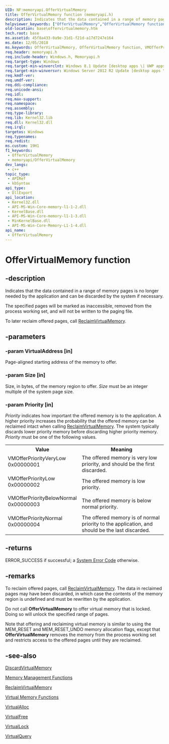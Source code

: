 ```yaml
---
UID: NF:memoryapi.OfferVirtualMemory
title: OfferVirtualMemory function (memoryapi.h)
description: Indicates that the data contained in a range of memory pages is no longer needed by the application and can be discarded by the system if necessary.
helpviewer_keywords: ["OfferVirtualMemory","OfferVirtualMemory function","VMOfferPriorityBelowNormal","VMOfferPriorityLow","VMOfferPriorityNormal","VMOfferPriorityVeryLow","base.offervirtualmemory","winbase/OfferVirtualMemory"]
old-location: base\offervirtualmemory.htm
tech.root: base
ms.assetid: 45f8a433-0a9e-31d1-f21d-a17d7247e164
ms.date: 12/05/2018
ms.keywords: OfferVirtualMemory, OfferVirtualMemory function, VMOfferPriorityBelowNormal, VMOfferPriorityLow, VMOfferPriorityNormal, VMOfferPriorityVeryLow, base.offervirtualmemory, winbase/OfferVirtualMemory
req.header: memoryapi.h
req.include-header: Windows.h, Memoryapi.h
req.target-type: Windows
req.target-min-winverclnt: Windows 8.1 Update [desktop apps \| UWP apps]
req.target-min-winversvr: Windows Server 2012 R2 Update [desktop apps \| UWP apps]
req.kmdf-ver:
req.umdf-ver:
req.ddi-compliance:
req.unicode-ansi:
req.idl:
req.max-support:
req.namespace:
req.assembly:
req.type-library:
req.lib: Kernel32.lib
req.dll: Kernel32.dll
req.irql:
targetos: Windows
req.typenames:
req.redist:
ms.custom: 19H1
f1_keywords:
 - OfferVirtualMemory
 - memoryapi/OfferVirtualMemory
dev_langs:
 - c++
topic_type:
 - APIRef
 - kbSyntax
api_type:
 - DllExport
api_location:
 - Kernel32.dll
 - API-MS-Win-Core-memory-l1-1-2.dll
 - KernelBase.dll
 - API-MS-Win-Core-memory-l1-1-3.dll
 - MinKernelBase.dll
 - API-MS-Win-Core-Memory-L1-1-4.dll
api_name:
 - OfferVirtualMemory
---
```


# OfferVirtualMemory function


## -description

Indicates that the data contained in a range of memory pages is no longer needed by the application and can be discarded by the system if necessary.

The specified pages will be marked as inaccessible, removed from the process working set, and will not be written to the paging file.

To later reclaim offered pages, call <a href="/windows/desktop/api/memoryapi/nf-memoryapi-reclaimvirtualmemory">ReclaimVirtualMemory</a>.

## -parameters

### -param VirtualAddress [in]

Page-aligned starting address of the memory to offer.

### -param Size [in]

Size, in bytes, of the memory region to offer.  <i>Size</i> must be an integer multiple of the system page size.

### -param Priority [in]

<i>Priority</i> indicates how important the offered memory is to the application.
       A higher priority increases the probability that the offered memory can be reclaimed intact when calling <a href="/windows/desktop/api/memoryapi/nf-memoryapi-reclaimvirtualmemory">ReclaimVirtualMemory</a>.
       The system typically discards lower priority memory before discarding higher priority memory.
       <i>Priority</i> must be one of the following values.

<table>
<tr>
<th>Value</th>
<th>Meaning</th>
</tr>
<tr>
<td width="40%"><a id="VMOfferPriorityVeryLow"></a><a id="vmofferpriorityverylow"></a><a id="VMOFFERPRIORITYVERYLOW"></a>
<dl><dt>VMOfferPriorityVeryLow</dt> 0x00000001</dl>
</td>
<td width="60%">
The offered memory is very low priority, and should be the first discarded.
</td>
</tr>

<tr>
<td width="40%"><a id="VMOfferPriorityLow"></a><a id="vmofferprioritylow"></a><a id="VMOFFERPRIORITYLOW"></a>
<dl><dt>VMOfferPriorityLow</dt> 0x00000002</dl>
</td>
<td width="60%">
The offered memory is low priority.
</td>
</tr>

<tr>
<td width="40%"><a id="VMOfferPriorityBelowNormal"></a><a id="vmofferprioritybelownormal"></a><a id="VMOFFERPRIORITYBELOWNORMAL"></a>
<dl><dt>VMOfferPriorityBelowNormal</dt> 0x00000003</dl>
</td>
<td width="60%">
The offered memory is below normal priority.
</td>
</tr>

<tr>
<td width="40%"><a id="VMOfferPriorityNormal"></a><a id="vmofferprioritynormal"></a><a id="VMOFFERPRIORITYNORMAL"></a>
<dl><dt>VMOfferPriorityNormal</dt> 0x00000004</dl>
</td>
<td width="60%">
The offered memory is of normal priority to the application, and should be the last discarded.
</td>
</tr>

</table>

## -returns

ERROR_SUCCESS if successful; a <a href="/windows/desktop/Debug/system-error-codes">System Error Code</a> otherwise.

## -remarks

To reclaim offered pages, call <a href="/windows/desktop/api/memoryapi/nf-memoryapi-reclaimvirtualmemory">ReclaimVirtualMemory</a>.
      The data in reclaimed pages may have been discarded, in which case the contents of the memory region is undefined and must be rewritten by the application.

Do not call <b>OfferVirtualMemory</b> to offer virtual memory that is locked.
      Doing so will unlock the specified range of pages.

Note that offering and reclaiming virtual memory is similar to using the MEM_RESET and MEM_RESET_UNDO memory allocation flags,
      except that <b>OfferVirtualMemory</b> removes the memory from the process working set and restricts access to the offered pages until they are reclaimed.

## -see-also

<a href="/windows/desktop/api/memoryapi/nf-memoryapi-discardvirtualmemory">DiscardVirtualMemory</a>



<a href="/windows/desktop/Memory/memory-management-functions">Memory Management Functions</a>



<a href="/windows/desktop/api/memoryapi/nf-memoryapi-reclaimvirtualmemory">ReclaimVirtualMemory</a>



<a href="/windows/desktop/Memory/virtual-memory-functions">Virtual Memory Functions</a>



<a href="/windows/desktop/api/memoryapi/nf-memoryapi-virtualalloc">VirtualAlloc</a>



<a href="/windows/desktop/api/memoryapi/nf-memoryapi-virtualfree">VirtualFree</a>



<a href="/windows/desktop/api/memoryapi/nf-memoryapi-virtuallock">VirtualLock</a>



<a href="/windows/desktop/api/memoryapi/nf-memoryapi-virtualquery">VirtualQuery</a>
